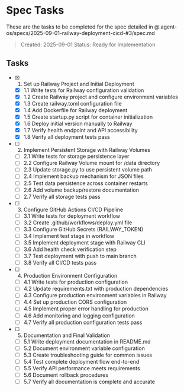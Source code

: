# Spec Tasks

These are the tasks to be completed for the spec detailed in @.agent-os/specs/2025-09-01-railway-deployment-cicd-#3/spec.md

> Created: 2025-09-01
> Status: Ready for Implementation

## Tasks

- [x] 1. Set up Railway Project and Initial Deployment
  - [x] 1.1 Write tests for Railway configuration validation
  - [x] 1.2 Create Railway project and configure environment variables
  - [x] 1.3 Create railway.toml configuration file
  - [x] 1.4 Add Dockerfile for Railway deployment
  - [x] 1.5 Create startup.py script for container initialization
  - [x] 1.6 Deploy initial version manually to Railway
  - [x] 1.7 Verify health endpoint and API accessibility
  - [x] 1.8 Verify all deployment tests pass

- [ ] 2. Implement Persistent Storage with Railway Volumes
  - [ ] 2.1 Write tests for storage persistence layer
  - [ ] 2.2 Configure Railway Volume mount for /data directory
  - [ ] 2.3 Update storage.py to use persistent volume path
  - [ ] 2.4 Implement backup mechanism for JSON files
  - [ ] 2.5 Test data persistence across container restarts
  - [ ] 2.6 Add volume backup/restore documentation
  - [ ] 2.7 Verify all storage tests pass

- [ ] 3. Configure GitHub Actions CI/CD Pipeline
  - [ ] 3.1 Write tests for deployment workflow
  - [ ] 3.2 Create .github/workflows/deploy.yml file
  - [ ] 3.3 Configure GitHub Secrets (RAILWAY_TOKEN)
  - [ ] 3.4 Implement test stage in workflow
  - [ ] 3.5 Implement deployment stage with Railway CLI
  - [ ] 3.6 Add health check verification step
  - [ ] 3.7 Test deployment with push to main branch
  - [ ] 3.8 Verify all CI/CD tests pass

- [ ] 4. Production Environment Configuration
  - [ ] 4.1 Write tests for production configuration
  - [ ] 4.2 Update requirements.txt with production dependencies
  - [ ] 4.3 Configure production environment variables in Railway
  - [ ] 4.4 Set up production CORS configuration
  - [ ] 4.5 Implement proper error handling for production
  - [ ] 4.6 Add monitoring and logging configuration
  - [ ] 4.7 Verify all production configuration tests pass

- [ ] 5. Documentation and Final Validation
  - [ ] 5.1 Write deployment documentation in README.md
  - [ ] 5.2 Document environment variable configuration
  - [ ] 5.3 Create troubleshooting guide for common issues
  - [ ] 5.4 Test complete deployment flow end-to-end
  - [ ] 5.5 Verify API performance meets requirements
  - [ ] 5.6 Document rollback procedures
  - [ ] 5.7 Verify all documentation is complete and accurate
